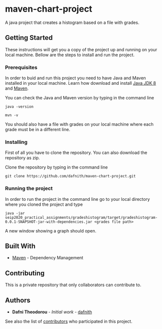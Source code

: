 # maven-chart-project

A java project that creates a histogram based on a file with grades.


## Getting Started

These instructions will get you a copy of the project up and running on your local machine. Bellow are the steps to install and run the project.

### Prerequisites

In order to buid and run this project you need to have Java and Maven installed in your local machine.
Learn how download and install [Java JDK 8](https://www.guru99.com/install-java.html) and [Maven](http://maven.apache.org/install.html).

You can check the Java and Maven version by typing in the command line
```
java -version

mvn -v
```
You should also have a file with grades on your local machine where each grade must be in a different line.

### Installing

First of all you have to clone the repository. You can also download the repository as zip.

Clone the repository by typing in the command line

```
git clone https://github.com/dafnith/maven-chart-project.git
```


### Running the project

In order to run the project in the command line go to your local directory where you cloned the project and type

```
java -jar seip2020_practical_assignments/gradeshistogram/target/gradeshistogram-0.0.1-SNAPSHOT-jar-with-dependencies.jar <grades file path>
```

A new window showing a graph should open.




## Built With

* [Maven](https://maven.apache.org/) - Dependency Management

## Contributing

This is a private repository that only collaborators can contribute to.


## Authors

* **Dafni Theodorou** - *Initial work* - [dafnith](https://github.com/dafnith)

See also the list of [contributors](https://github.com/dafnith/maven-chart-project/contributors) who participated in this project.


